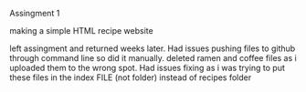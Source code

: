 Assingment 1

making a simple HTML recipe website


left assingment and returned weeks later. Had issues pushing files to github through command line so did it manually.
deleted ramen and coffee files as i uploaded them to the wrong spot. Had issues fixing as i was trying to put these files in the index FILE (not folder) instead of recipes folder
